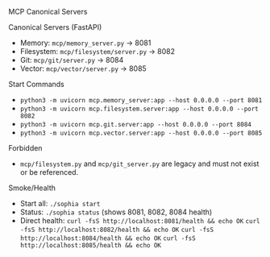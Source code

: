 MCP Canonical Servers

Canonical Servers (FastAPI)
- Memory: `mcp/memory_server.py` → 8081
- Filesystem: `mcp/filesystem/server.py` → 8082
- Git: `mcp/git/server.py` → 8084
- Vector: `mcp/vector/server.py` → 8085

Start Commands
- `python3 -m uvicorn mcp.memory_server:app --host 0.0.0.0 --port 8081`
- `python3 -m uvicorn mcp.filesystem.server:app --host 0.0.0.0 --port 8082`
- `python3 -m uvicorn mcp.git.server:app --host 0.0.0.0 --port 8084`
- `python3 -m uvicorn mcp.vector.server:app --host 0.0.0.0 --port 8085`

Forbidden
- `mcp/filesystem.py` and `mcp/git_server.py` are legacy and must not exist or be referenced.

Smoke/Health
- Start all: `./sophia start`
- Status: `./sophia status` (shows 8081, 8082, 8084 health)
- Direct health: `curl -fsS http://localhost:8081/health && echo OK`
                `curl -fsS http://localhost:8082/health && echo OK`
                `curl -fsS http://localhost:8084/health && echo OK`
                `curl -fsS http://localhost:8085/health && echo OK`
